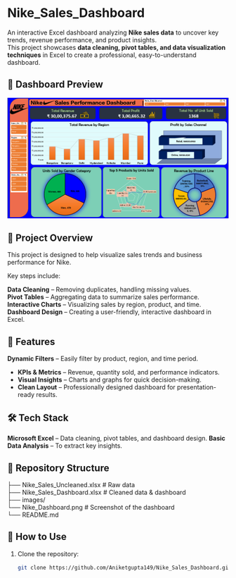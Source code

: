 
# Nike_Sales_Dashboard

An interactive Excel dashboard analyzing **Nike sales data** to uncover key trends, revenue performance, and product insights.  
This project showcases **data cleaning, pivot tables, and data visualization techniques** in Excel to create a professional, easy-to-understand dashboard.

## 📸 Dashboard Preview

![Nike Sales Dashboard](Nike_Dashboard.png)

## 📂 Project Overview

This project is designed to help visualize sales trends and business performance for Nike. 

Key steps include:

**Data Cleaning** – Removing duplicates, handling missing values.  
**Pivot Tables** – Aggregating data to summarize sales performance.
**Interactive Charts** – Visualizing sales by region, product, and time.
**Dashboard Design** – Creating a user-friendly, interactive dashboard in Excel.

## 🚀 Features

**Dynamic Filters** – Easily filter by product, region, and time period.
- **KPIs & Metrics** – Revenue, quantity sold, and performance indicators.
- **Visual Insights** – Charts and graphs for quick decision-making.
- **Clean Layout** – Professionally designed dashboard for presentation-ready results.


## 🛠️ Tech Stack

**Microsoft Excel** – Data cleaning, pivot tables, and dashboard design.
**Basic Data Analysis** – To extract key insights.


## 📂 Repository Structure

├── Nike_Sales_Uncleaned.xlsx # Raw data  
├── Nike_Sales_Dashboard.xlsx # Cleaned data & dashboard  
├── images/      
└── Nike_Dashboard.png # Screenshot of the dashboard  
└── README.md


## 📖 How to Use
1. Clone the repository:
   ```bash
   git clone https://github.com/Aniketgupta149/Nike_Sales_Dashboard.git
